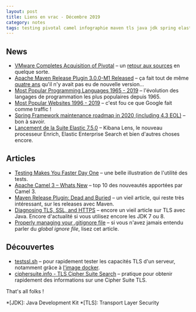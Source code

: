 ```yaml
---
layout: post
title: Liens en vrac - Décembre 2019
category: notes
tags: testing pivotal camel infographie maven tls java jdk spring elastic git
---
```


## News
* [VMware Completes Acquisition of Pivotal](https://www.vmware.com/company/news/releases/vmw-newsfeed.VMware-Completes-Acquisition-of-Pivotal.1964966.html)
  – un [retour aux sources](https://en.wikipedia.org/wiki/Pivotal_Software) en quelque sorte.
* [Apache Maven Release Plugin 3.0.0-M1 Released](https://mail-archives.apache.org/mod_mbox/maven-announce/201912.mbox/%3c13362911.H09CoeJCsu@giga%3e)
  – ça fait tout de même [quatre ans](https://mvnrepository.com/artifact/org.apache.maven.plugins/maven-release-plugin)
    qu'il n'y avait pas eu de nouvelle version...
* [Most Popular Programming Languages 1965 - 2019](https://www.youtube.com/watch?v=Og847HVwRSI)
  – l'évolution des langages de programmation les plus populaires depuis 1965.
* [Most Popular Websites 1996 - 2019](https://www.youtube.com/watch?v=2Uj1A9AguFs)
  – c'est fou ce que Google fait comme traffic !
* [Spring Framework maintenance roadmap in 2020 (including 4.3 EOL)](https://spring.io/blog/2019/12/03/spring-framework-maintenance-roadmap-in-2020-including-4-3-eol)
  – bon à savoir.
* [Lancement de la Suite Elastic 7.5.0](https://www.elastic.co/fr/blog/elastic-stack-7-5-0-released)
  – Kibana Lens, le nouveau processeur Enrich, Elastic Enterprise Search et bien d'autres choses encore.

## Articles
* [Testing Makes You Faster Day One](https://testingisdocumenting.org/blog/entry/testing-makes-you-faster-day-one/)
  – une belle illustration de l'utilité des tests.
* [Apache Camel 3 – Whats New](https://camel.apache.org/blog/Camel3-Whatsnew/)
  – top 10 des nouveautés apportées par Camel 3.
* [Maven Release Plugin: Dead and Buried](https://axelfontaine.com/blog/dead-burried.html)
  – un vieil article, qui reste très intéressant, sur les releases avec Maven.
* [Diagnosing TLS, SSL, and HTTPS](https://blogs.oracle.com/java-platform-group/diagnosing-tls,-ssl,-and-https)
  – encore un vieil article sur TLS avec Java. Encore d'actualité si vous utilisez encore les JDK 7
    ou 8.
* [Properly managing your .gitignore file](https://julien.danjou.info/properly-managing-your-gitignore/)
  – si vous n'avez jamais entendu parler du _global ignore file_, lisez cet article.

## Découvertes
* [testssl.sh](https://github.com/drwetter/testssl.sh)
  – pour rapidement tester les capacités TLS d'un serveur, notamment grâce à [l'image docker](https://hub.docker.com/r/drwetter/testssl.sh).
* [ciphersuite.info - TLS Cipher Suite Search](https://ciphersuite.info/)
  – pratique pour obtenir rapidement des informations sur une Cipher Suite TLS.

That's all folks !

*[JDK]: Java Development Kit
*[TLS]: Transport Layer Security
